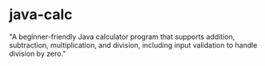 # java-calc
"A beginner-friendly Java calculator program that supports addition, subtraction, multiplication, and division, including input validation to handle division by zero."
